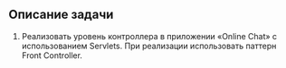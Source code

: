## Описание задачи
1. Реализовать уровень контроллера в приложении «Online Chat» с использованием Servlets. При реализации использовать паттерн Front Controller.